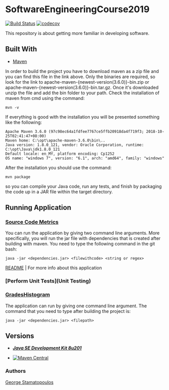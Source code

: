 # SoftwareEngineeringCourse2019
[![Build Status](https://travis-ci.com/Stam21/SoftwareEngineeringCourse2019.svg?token=cLJyNCHjqFzPy5Mv4uzh&branch=master)](https://travis-ci.com/Stam21/SoftwareEngineeringCourse2019)
[![codecov](https://codecov.io/gh/Stam21/SoftwareEngineeringCourse2019/branch/master/graph/badge.svg?token=48ncmVWRtB)](https://codecov.io/gh/Stam21/SoftwareEngineeringCourse2019)

This repository is about getting more familiar in developing software.


## Built With 

* [Maven](https://maven.apache.org/download.cgi)

In order to build the project you have to download maven as a zip file and you can find this file in the link above. Only the binaries are required, so look for the link to apache-maven-{newest-version(3.6.0)}-bin.zip or apache-maven-{newest-version(3.6.0)}-bin.tar.gz. Once it's downloaded unzip the file and add the bin folder to your path. Check the installation of maven from cmd using the command: 
```
mvn -v
```

If everything is good with the installation you will be presented something like the following:
```
Apache Maven 3.6.0 (97c98ec64a1fdfee7767ce5ffb20918da4f719f3; 2018-10-25T02:41:47+08:00)
Maven home: C:\opt\apache-maven-3.6.0\bin\..
Java version: 1.8.0_121, vendor: Oracle Corporation, runtime: C:\opt\Java\jdk1.8.0_121
Default locale: en_MY, platform encoding: Cp1252
OS name: "windows 7", version: "6.1", arch: "amd64", family: "windows"
```

After the installation you should use the command: 
```
mvn package 
```
so you can compile your Java code, run any tests, and finish by packaging the code up in a JAR file within the target directory.

## Running Application

### [Source Code Metrics](Metrics)
You can run the application by giving two command line arguments. More specifically, you will run the jar file with dependencies that is created after building with maven.
You need to type the following command in the git bash:
```
java -jar <dependencies.jar> <filewithcode> <string or regex>
```
[README](seip2019/metrics/README.md) | For more info about this application

### [Perform Unit Tests](Unit Testing)

### [GradesHistogram](GradesHistogram)
The application can run by giving one command line argument.
The command that you need to type after building the project is:
```
java -jar <dependencies.jar> <filepath>
```


## Versions

* ***[Java SE Development Kit 8u201](https://www.oracle.com/technetwork/java/javase/downloads/jdk8-downloads-2133151.html)***

* [![Maven Central](https://img.shields.io/maven-central/v/org.apache.maven/apache-maven.svg?label=Maven%20Central)](https://search.maven.org/#search%7Cgav%7C1%7Cg%3A%22org.apache.maven%22%20AND%20a%3A%22apache-maven%22)

### Authors

[George Stamatopoulos](https://github.com/Stam21)
